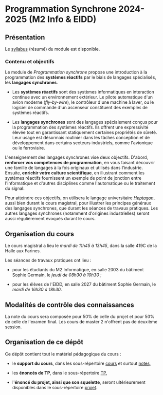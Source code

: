 # Programmation Synchrone 2024-2025 (M2 Info & EIDD)

## Présentation

Le [syllabus](cours/syllabus-progsync.pdf) (résumé) du module est disponible.

### Contenu et objectifs

Le module de *Programmation synchrone* propose une introduction à la
programmation des **systèmes réactifs** par le biais de langages spécialisés,
les **langages synchrones**.

- Les **systèmes réactifs** sont des systèmes informatiques en interaction
  continue avec un environnement extérieur. Le pilote automatique d'un avion
  moderne (_fly-by-wire_), le contrôleur d'une machine à laver, ou le logiciel
  de commande d'un ascenseur constituent des exemples de systèmes réactifs.

- Les **langages synchrones** sont des langages spécialement conçus pour la
  programmation des systèmes réactifs. Ils offrent une expressivité élevée tout
  en garantissant statiquement certaines propriétés de sûreté. Leur usage est
  désormais routinier dans les tâches conception et de développement dans
  certains secteurs industriels, comme l'avionique ou le ferroviaire.

L'enseignement des langages synchrones vise deux objectifs. D'abord, **renforcer
vos compétences de programmation**, en vous faisant découvrir une famille de
langages à la fois originaux et utilisés dans l'industrie. Ensuite, **enrichir
votre culture scientifique**, en illustrant comment les systèmes réactifs
fournissent un exemple de point de jonction entre l'informatique et d'autres
disciplines comme l'automatique ou le traitement du signal.

Pour atteindre ces objectifs, on utilisera le langage universitaire
[*Heptagon*](https://gitlab.inria.fr/synchrone/heptagon), aussi bien durant le
cours magistral, pour illustrer les principes généraux des langages synchrones,
que durant les séances de travaux pratiques. Les autres langages synchrones
(notamment d'origines industrielles) seront aussi régulièrement évoqués durant
le cours.

## Organisation du cours

Le cours magistral a lieu le *mardi de 11h45 à 13h45*, dans la salle 419C de la
Halle aux Farines.

Les séances de travaux pratiques ont lieu :

- pour les étudiants du M2 Informatique, en salle 2003 du bâtiment Sophie
  Germain, le *jeudi de 08h30 à 10h30* ;

- pour les élèves de l'EIDD, en salle 2027 du bâtiment Sophie Germain, le
  *mardi de 16h30 à 18h30*.

## Modalités de contrôle des connaissances

La note du cours sera composée pour 50% de celle du projet et pour 50% de celle
de l'examen final. Les cours de master 2 n'offrent pas de deuxième session.

## Organisation de ce dépôt

Ce dépôt contient tout le matériel pédagogique du cours :

- le **support du cours**, dans les sous-répertoire [cours](cours/) et surtout
  [notes](notes/),

- les **énoncés de TP**, dans le sous-répertoire [TP](tp/),

- l'**énoncé du projet, ainsi que son squelette**, seront ultérieurement
  disponibles dans le sous-répertoire [projet](projet/).
